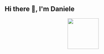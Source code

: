 ## Hi there 👋, I'm Daniele
<div id="header" align="center">
  <img src="https://i.giphy.com/media/v1.Y2lkPTc5MGI3NjExNDc1eTNzdDJ5M2dxZ2lzd2J3ajVveTl0aGlmdGRtOXR4OWtydWVqeSZlcD12MV9pbnRlcm5hbF9naWZfYnlfaWQmY3Q9cw/Zebztgv7jmkoLe1DoY/giphy.gif" width="100"/>
<!--
**danielelagana/danielelagana** is a ✨ _special_ ✨ repository because its `README.md` (this file) appears on your GitHub profile.

Here are some ideas to get you started:

</div>
- 🔭 I’m currently working on ...
- 🌱 I’m currently learning ...
- 👯 I’m looking to collaborate on ...
- 🤔 I’m looking for help with ...
- 💬 Ask me about ...
- 📫 How to reach me: ...
- 😄 Pronouns: ...
- ⚡ Fun fact: ...
-->
